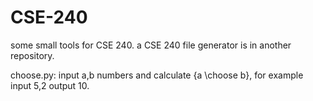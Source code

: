 # CSE-240
some small tools for CSE 240.
a CSE 240 file generator is in another repository.

choose.py: input a,b numbers and calculate {a \choose b}, for example input 5,2 output 10.
